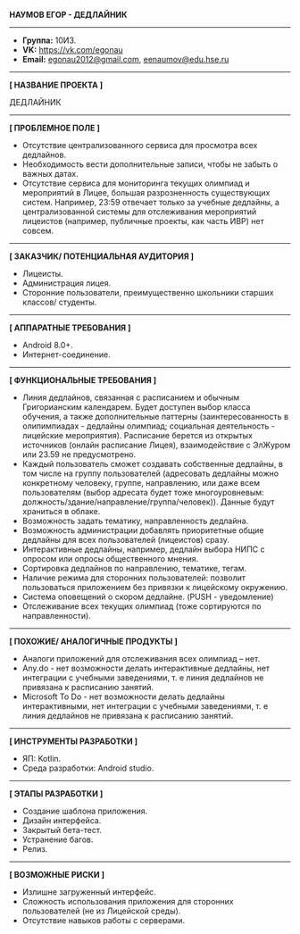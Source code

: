 **НАУМОВ ЕГОР - ДЕДЛАЙНИК**
***
* **Группа:** 10И3.
* **VK:** https://vk.com/egonau
* **Email:** egonau2012@gmail.com, eenaumov@edu.hse.ru
***
**[ НАЗВАНИЕ ПРОЕКТА ]**

ДЕДЛАЙНИК

***
**[ ПРОБЛЕМНОЕ ПОЛЕ ]**

*	Отсутствие централизованного сервиса для просмотра всех дедлайнов.
*	Необходимость вести дополнительные записи, чтобы не забыть о важных датах.
*	Отсутствие сервиса для мониторинга текущих олимпиад и мероприятий в Лицее, большая разрозненность существующих систем. Например, 23:59 отвечает только за учебные дедлайны, а централизованной системы для отслеживания мероприятий лицеистов (например, публичные проекты, как часть ИВР) нет совсем.

***
**[ ЗАКАЗЧИК/ ПОТЕНЦИАЛЬНАЯ АУДИТОРИЯ ]**

*	Лицеисты.
*	Администрация лицея.
*	Сторонние пользователи, преимущественно школьники старших классов/ студенты.

***
**[ АППАРАТНЫЕ ТРЕБОВАНИЯ ]**

*	Android 8.0+.
*	Интернет-соединение.

***
**[ ФУНКЦИОНАЛЬНЫЕ ТРЕБОВАНИЯ ]**

*	Линия дедлайнов, связанная с расписанием и обычным Григорианским календарем. Будет доступен выбор класса обучения, а также дополнительные паттерны (заинтересованность в олипимпиадах - дедлайны олимпиад; социальная деятельность - лицейские мероприятия). Расписание берется из открытых источников (онлайн расписание Лицея), взаимодействие с ЭлЖуром или 23.59 не предусмотрено.
*	Каждый пользователь сможет создавать собственные дедлайны, в том числе на группу пользователей (адресовать дедлайны можно конкретному человеку, группе, направлению, или даже всем пользователям (выбор адресата будет тоже многоуровневым: должность/здание/направление/группа/человек)). Данные будут храниться в облаке.
*	Возможность задать тематику, направленность дедлайна.
*	Возможность администрации добавлять приоритетные общие дедлайны для всех пользователей (лицеистов) сразу.
*	Интерактивные дедлайны, например, дедлайн выбора НИПС с опросом или опросы общественного мнения.
*	Сортировка дедлайнов по направлению, тематике, тегам.
*	Наличие режима для сторонних пользователей: позволит пользоваться приложением без привязки к лицейскому окружению.
*	Система оповещений о скором дедлайне. (PUSH - уведомление)
*	Отслеживание всех текущих олимпиад (тоже сортируются по направленности).

***
**[ ПОХОЖИЕ/ АНАЛОГИЧНЫЕ ПРОДУКТЫ ]**

*	Аналоги приложений для отслеживания всех олимпиад – нет.
*	Any.do - нет возможности делать интерактивные дедлайны, нет интеграции с учебными заведениями, т. е линия дедлайнов не привязана к расписанию занятий.
* Microsoft To Do - нет возможности делать дедлайны интерактивными, нет интеграции с учебными заведениями, т. е линия дедлайнов не привязана к расписанию занятий.

***
**[ ИНСТРУМЕНТЫ РАЗРАБОТКИ ]**

*	ЯП: Kotlin.
*	Среда разработки: Android studio.

***
**[ ЭТАПЫ РАЗРАБОТКИ ]**

*	Создание шаблона приложения.
*	Дизайн интерфейса.
*	Закрытый бета-тест.
*	Устранение багов.
*	Релиз.

***
**[ ВОЗМОЖНЫЕ РИСКИ ]**

*	Излишне загруженный интерфейс.
*	Сложность использования приложения для сторонних пользователей (не из Лицейской среды).
*	Отсутствие навыков работы с серверами.
